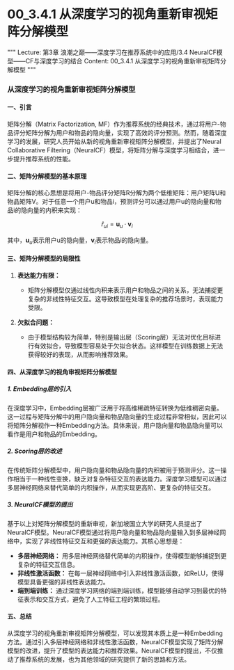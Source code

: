 # 00_3.4.1 从深度学习的视角重新审视矩阵分解模型

"""
Lecture: 第3章 浪潮之巅——深度学习在推荐系统中的应用/3.4 NeuralCF模型——CF与深度学习的结合
Content: 00_3.4.1 从深度学习的视角重新审视矩阵分解模型
"""

### 从深度学习的视角重新审视矩阵分解模型

#### 一、引言

矩阵分解（Matrix Factorization, MF）作为推荐系统的经典技术，通过将用户-物品评分矩阵分解为用户和物品的隐向量，实现了高效的评分预测。然而，随着深度学习的发展，研究人员开始从新的视角重新审视矩阵分解模型，并提出了Neural Collaborative Filtering（NeuralCF）模型，将矩阵分解与深度学习相结合，进一步提升推荐系统的性能。

#### 二、矩阵分解模型的基本原理

矩阵分解的核心思想是将用户-物品评分矩阵R分解为两个低维矩阵：用户矩阵U和物品矩阵V。对于任意一个用户u和物品i，预测评分可以通过用户u的隐向量和物品i的隐向量的内积来实现：

$$ \hat{r}_{ui} = \mathbf{u}_u \cdot \mathbf{v}_i $$

其中，$\mathbf{u}_u$表示用户u的隐向量，$\mathbf{v}_i$表示物品i的隐向量。

#### 三、矩阵分解模型的局限性

1. **表达能力有限：**
   - 矩阵分解模型仅通过线性内积来表示用户和物品之间的关系，无法捕捉更复杂的非线性特征交互。这导致模型在处理复杂的推荐场景时，表现能力受限。

2. **欠拟合问题：**
   - 由于模型结构较为简单，特别是输出层（Scoring层）无法对优化目标进行有效拟合，导致模型容易处于欠拟合状态。这样模型在训练数据上无法获得较好的表现，从而影响推荐效果。

#### 四、从深度学习的视角审视矩阵分解模型

##### 1. Embedding层的引入

在深度学习中，Embedding层被广泛用于将高维稀疏特征转换为低维稠密向量。这一过程与矩阵分解中的用户隐向量和物品隐向量的生成过程非常相似，因此可以将矩阵分解视作一种Embedding方法。具体来说，用户隐向量和物品隐向量可以看作是用户和物品的Embedding。

##### 2. Scoring层的改进

在传统矩阵分解模型中，用户隐向量和物品隐向量的内积被用于预测评分。这一操作相当于一种线性变换，缺乏对复杂特征交互的表达能力。深度学习模型可以通过多层神经网络来替代简单的内积操作，从而实现更高阶、更复杂的特征交互。

##### 3. NeuralCF模型的提出

基于以上对矩阵分解模型的重新审视，新加坡国立大学的研究人员提出了NeuralCF模型。NeuralCF模型通过将用户隐向量和物品隐向量输入到多层神经网络中，实现了非线性特征交互和更强的表达能力。其核心思想是：

- **多层神经网络：** 用多层神经网络替代简单的内积操作，使得模型能够捕捉到更复杂的特征交互信息。
- **非线性激活函数：** 在每一层神经网络中引入非线性激活函数，如ReLU，使得模型具备更强的非线性表达能力。
- **端到端训练：** 通过深度学习网络的端到端训练，模型能够自动学习到最优的特征表示和交互方式，避免了人工特征工程的繁琐过程。

#### 五、总结

从深度学习的视角重新审视矩阵分解模型，可以发现其本质上是一种Embedding方法。通过引入多层神经网络和非线性激活函数，NeuralCF模型实现了矩阵分解模型的改进，提升了模型的表达能力和推荐效果。NeuralCF模型的提出，不仅推动了推荐系统的发展，也为其他领域的研究提供了新的思路和方法。